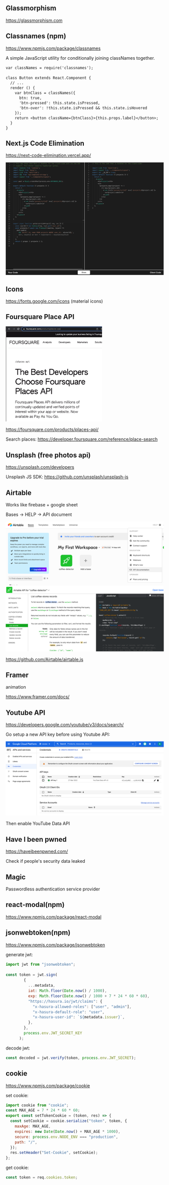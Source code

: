 ## Glassmorphism

https://glassmorphism.com

## Classnames (npm)

https://www.npmjs.com/package/classnames

A simple JavaScript utility for conditionally joining classNames together.

```react
var classNames = require('classnames');

class Button extends React.Component {
  // ...
  render () {
    var btnClass = classNames({
      btn: true,
      'btn-pressed': this.state.isPressed,
      'btn-over': !this.state.isPressed && this.state.isHovered
    });
    return <button className={btnClass}>{this.props.label}</button>;
  }
}
```

## Next.js Code Elimination

https://next-code-elimination.vercel.app/

<img src="Useful Tools.assets/Screen Shot 2022-03-19 at 12.10.43 PM.png" alt="Screen Shot 2022-03-19 at 12.10.43 PM" style="zoom:50%;" />

## Icons

https://fonts.google.com/icons (material icons)

## Foursquare Place API

<img src="Useful Tools.assets/Screen Shot 2022-03-20 at 1.44.20 PM.png" alt="Screen Shot 2022-03-20 at 1.44.20 PM" style="zoom:30%;" />

https://foursquare.com/products/places-api/

Search places: https://developer.foursquare.com/reference/place-search

## Unsplash (free photos api)

https://unsplash.com/developers

Unsplash JS SDK: https://github.com/unsplash/unsplash-js

## Airtable

Works like firebase + google sheet

Bases -> HELP -> API document

<img src="Useful Tools.assets/Screen Shot 2022-03-23 at 11.36.00 AM.png" alt="Screen Shot 2022-03-23 at 11.36.00 AM" style="zoom:50%;" />

<img src="Useful Tools.assets/Screen Shot 2022-03-23 at 11.38.11 AM.png" alt="Screen Shot 2022-03-23 at 11.38.11 AM" style="zoom:50%;" />

https://github.com/Airtable/airtable.js

## Framer

animation

https://www.framer.com/docs/

## Youtube API

https://developers.google.com/youtube/v3/docs/search/

Go setup a new API key before using Youtube API:

<img src="Useful Tools.assets/Screen Shot 2022-03-27 at 7.33.08 PM.png" alt="Screen Shot 2022-03-27 at 7.33.08 PM" style="zoom:50%;" />

Then enable YouTube Data API

## Have I been pwned

https://haveibeenpwned.com/

Check if people's security data leaked

## Magic

Passwordless authentication service provider

## react-modal(npm)

https://www.npmjs.com/package/react-modal

## jsonwebtoken(npm)

https://www.npmjs.com/package/jsonwebtoken

generate jwt:

```js
import jwt from "jsonwebtoken";

const token = jwt.sign(
        {
          ...metadata,
          iat: Math.floor(Date.now() / 1000),
          exp: Math.floor(Date.now() / 1000 + 7 * 24 * 60 * 60),
          "https://hasura.io/jwt/claims": {
            "x-hasura-allowed-roles": ["user", "admin"],
            "x-hasura-default-role": "user",
            "x-hasura-user-id": `${metadata.issuer}`,
          },
        },
        process.env.JWT_SECRET_KEY
      );
```

decode jwt:

```js
const decoded = jwt.verify(token, process.env.JWT_SECRET);
```

## cookie

https://www.npmjs.com/package/cookie

set cookie:

```js
import cookie from "cookie";
const MAX_AGE = 7 * 24 * 60 * 60;
export const setTokenCookie = (token, res) => {
  const setCookie = cookie.serialize("token", token, {
    maxAge: MAX_AGE,
    expires: new Date(Date.now() + MAX_AGE * 1000),
    secure: process.env.NODE_ENV === "production",
    path: "/",
  });
  res.setHeader("Set-Cookie", setCookie);
};
```

get cookie:

```js
const token = req.cookies.token;
```

